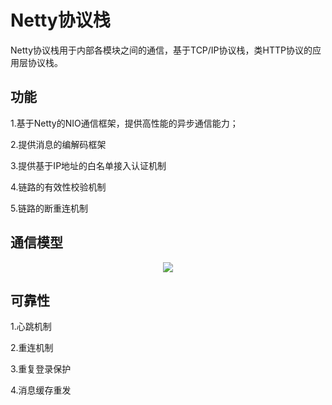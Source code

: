 # Netty协议栈

Netty协议栈用于内部各模块之间的通信，基于TCP/IP协议栈，类HTTP协议的应用层协议栈。

## 功能

1.基于Netty的NIO通信框架，提供高性能的异步通信能力；

2.提供消息的编解码框架

3.提供基于IP地址的白名单接入认证机制

4.链路的有效性校验机制

5.链路的断重连机制

## 通信模型

<div align="center"><img src="https://user-images.githubusercontent.com/37955886/122644168-7a050f80-d146-11eb-8a4c-104c63765e24.png"/></div>

## 可靠性

1.心跳机制

2.重连机制

3.重复登录保护

4.消息缓存重发
























